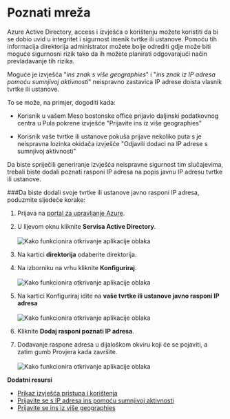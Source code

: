 <properties 
    pageTitle="Poznati mreža | Microsoft Azure" 
    description="Konfiguriranjem poznati mreža možete izbjegnete IP adrese koje su u vlasništvu tvrtke ili ustanove u sklopu ins znak s više geographies i ins znak s IP adresa s izvješćima sumnjivoj aktivnosti." 
    services="active-directory" 
    documentationCenter="" 
    authors="markusvi" 
    manager="femila"  
    editor=""/>

<tags 
    ms.service="active-directory" 
    ms.workload="identity" 
    ms.tgt_pltfrm="na" 
    ms.devlang="na" 
    ms.topic="article" 
    ms.date="10/10/2016" 
    ms.author="markvi"/>

# <a name="known-networks"></a>Poznati mreža


Azure Active Directory, access i izvješća o korištenju možete koristiti da bi se dobio uvid u integritet i sigurnost imenik tvrtke ili ustanove. Pomoću tih informacija direktorija administrator možete bolje odrediti gdje može biti moguće sigurnosni rizik tako da ih možete planirati odgovarajući način prevladavanje tih rizika.

Moguće je izvješća "*ins znak s više geographies*" i "*ins znak iz IP adresa pomoću sumnjivoj aktivnosti*" neispravno zastavica IP adrese doista vlasnik tvrtke ili ustanove. 

To se može, na primjer, dogoditi kada: 

- Korisnik u vašem Meso bostonske office prijavio daljinski podatkovnog centra u Pula pokrene izvješće "Prijavite ins iz više geographies" 

- Korisnik vaše tvrtke ili ustanove pokuša prijave nekoliko puta s je neispravna lozinka okidača izvješće "Odjavili dodaci na IP adrese s sumnjivoj aktivnosti" 

Da biste spriječili generiranje izvješća neispravne sigurnost tim slučajevima, trebali biste dodali poznati rasponi IP adresa na popis javnu IP adresu tvrtke ili ustanove.    


###<a name="to-add-your-organizations-public-ip-address-ranges-perform-the-following-steps"></a>Da biste dodali svoje tvrtke ili ustanove javno rasponi IP adresa, poduzmite sljedeće korake: 

1.  Prijava na [portal za upravljanje Azure](https://manage.windowsazure.com).

2.  U lijevom oknu kliknite **Servisa Active Directory**. <br><br>![Kako funkcionira otkrivanje aplikacije oblaka](./media/active-directory-known-networks/known-netwoks-01.png)

3.  Na kartici **direktorija** odaberite direktorija.

4.  Na izborniku na vrhu kliknite **Konfiguriraj**. <br><br>![Kako funkcionira otkrivanje aplikacije oblaka](./media/active-directory-known-networks/known-netwoks-02.png)

5.  Na kartici Konfiguriraj idite na **vaše tvrtke ili ustanove javno rasponi IP adresa** <br><br>![Kako funkcionira otkrivanje aplikacije oblaka](./media/active-directory-known-networks/known-netwoks-03.png)

6.  Kliknite **Dodaj rasponi poznati IP adresa**.

7.  Dodavanje raspone adresa u dijaloškom okviru koji će se pojaviti, a zatim gumb Provjera kada završite. <br><br>![Kako funkcionira otkrivanje aplikacije oblaka](./media/active-directory-known-networks/known-netwoks-04.png)


**Dodatni resursi**


* [Prikaz izvješća pristupa i korištenja](active-directory-view-access-usage-reports.md)
* [Prijavite se s IP adresa ins pomoću sumnjivoj aktivnosti](active-directory-reporting-sign-ins-from-ip-addresses-with-suspicious-activity.md)
* [Prijavite se ins iz više geographies](active-directory-reporting-sign-ins-from-multiple-geographies.md)


